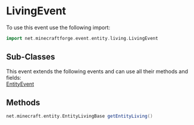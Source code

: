 # LivingEvent

To use this event use the following import:
```groovy
import net.minecraftforge.event.entity.living.LivingEvent
```

## Sub-Classes
This event extends the following events and can use all their methods and fields: <br>
[EntityEvent](entity_event.md)

## Methods
```groovy
net.minecraft.entity.EntityLivingBase getEntityLiving()
```

